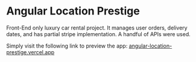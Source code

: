 # Angular Location Prestige

Front-End only luxury car rental project. It manages user orders, delivery dates, and has partial stripe implementation. A handful of APIs were used.

Simply visit the following link to preview the app: [angular-location-prestige.vercel.app](https://angular-location-prestige.vercel.app/home)
